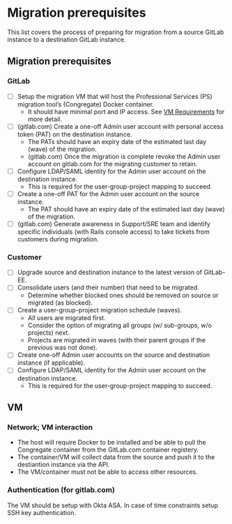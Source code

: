 <!-- 
    Copy the contents of this runbook into an issue when running through migrtion prerequisites.
    Post the link to the issue on the Slack channel dedicated to this migration. 
-->

# <customer name> Migration prerequisites

This list covers the process of preparing for migration from a source GitLab instance to a destination GitLab instance.

## Migration prerequisites

### GitLab

* [ ] Setup the migration VM that will host the Professional Services (PS) migration tool’s (Congregate) Docker container.
  * It should have minimal port and IP access. See [VM Requirements](#VM) for more detail.
* [ ] (gitlab.com) Create a one-off Admin user account with personal access token (PAT) on the destination instance.
  * The PATs should have an expiry date of the estimated last day (wave) of the migration.
  * (gitlab.com) Once the migration is complete revoke the Admin user account on gitlab.com for the migrating customer to retain.
* [ ] Configure LDAP/SAML identity for the Admin user account on the destination instance.
  * This is required for the user-group-project mapping to succeed.
* [ ] Create a one-off PAT for the Admin user account on the source instance.
  * The PAT should have an expiry date of the estimated last day (wave) of the migration.
* [ ] (gitlab.com) Generate awareness in Support/SRE team and identify specific individuals (with Rails console access) to take tickets from customers during migration.

### Customer

* [ ] Upgrade source and destination instance to the latest version of GitLab-EE.
* [ ] Consolidate users (and their number) that need to be migrated.
  * Determine whether blocked ones should be removed on source or migrated (as blocked).
* [ ] Create a user-group-project migration schedule (waves).
  * All users are migrated first.
  * Consider the option of migrating all groups (w/ sub-groups, w/o projects) next.
  * Projects are migrated in waves (with their parent groups if the previous was not done).
* [ ] Create one-off Admin user accounts on the source and destination instance (if applicable).
* [ ] Configure LDAP/SAML identity for the Admin user account on the destination instance.
  * This is required for the user-group-project mapping to succeed.

## VM

<!--
    Provide the VM details

    OS: Ubuntu 18.04 or similar

    N1 Instance (for gitlab.com)

    * 8 vCPU
    * 16GB memory (2GB/vCPU)
    * 200GB storage - SSD
-->

### Network; VM interaction

<!--
    Copy the following table to determine port and IP access

    | Host                    | Protocol | Port(s)                     |
    | ----------------------- | -------- | --------------------------- |
    | [source-hostname]       | TCP      | 443                         |
    | [destination-hostname]  | TCP      | 443                         |
    | [source-registry]       | TCP      | [port]                      |
    | [destination-registry>  | TCP      | [port] (443 for gitlab.com) |
    | [local-ip] (gitlab.com) | TCP      | 22                          |
-->

* The host will require Docker to be installed and be able to pull the Congregate container from the GitLab.com container registery.
* The container/VM will collect data from the source and push it to the destiantion instance via the API.
* The VM/container must not be able to access other resources.

### Authentication (for gitlab.com)

The VM should be setup with Okta ASA. In case of time constraints setup SSH key authentication.
